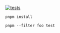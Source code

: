 [![tests](https://github.com/vincemtnz/miniature-waffle/actions/workflows/main.yml/badge.svg)](https://github.com/vincemtnz/miniature-waffle/actions/workflows/main.yml)

```
pnpm install

pnpm --filter foo test
```
